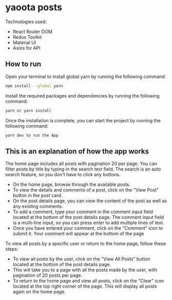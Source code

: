 # yaoota posts

 Technologies used:
 
- React Router DOM
- Redux Toolkit 
- Material UI
- Axios for API

## How to run

Open your terminal to Install global yarn by running the following command:
```bash
npm install --global yarn
```
Install the required packages and dependencies by running the following command:
```bash
yarn or yarn install
```
Once the installation is complete, you can start the project by running the following command:
```bash
yarn dev to run the App
```


## This is an explanation of how the app works
The home page includes all posts with pagination 20 per page. You can filter posts by title by typing in the search text field. The search is an auto search feature, so you don't have to click any buttons.

- On the home page, browse through the available posts.
- To view the details and comments of a post, click on the "View Post" button in the post card.
- On the post details page, you can view the content of the post as well as any existing comments.
- To add a comment, type your comment in the comment input field located at the bottom of the post details page. The comment input field is a multi-line input, so you can press enter to add multiple lines of text.
- Once you have entered your comment, click on the "Comment" icon to submit it.
Your comment will appear at the bottom of the page

To view all posts by a specific user or return to the home page, follow these steps:

- To view all posts by the user, click on the "View All Posts" button located at the bottom of the post details page.
- This will take you to a page with all the posts made by the user, with pagination of 20 posts per page.
- To return to the home page and view all posts, click on the "Clear" icon located at the top right corner of the page.
This will  display all posts again on the home page.
